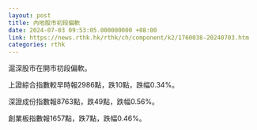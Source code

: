 ```yaml
---
layout: post
title: 內地股市初段偏軟
date: 2024-07-03 09:53:05.000000000 +08:00
link: https://news.rthk.hk/rthk/ch/component/k2/1760038-20240703.htm
categories: rthk
---
```


滬深股市在開市初段偏軟。

上證綜合指數較早時報2986點，跌10點，跌幅0.34%。

深證成份指數報8763點，跌49點，跌幅0.56%。

創業板指數報1657點，跌7點，跌幅0.46%。
